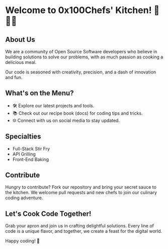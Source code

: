 # Welcome to 0x100Chefs' Kitchen! 🍳👨‍🍳

## About Us
We are a community of Open Source Software developers who believe in building solutions to solve our problems, with as much passion as cooking a delicious meal.

Our code is seasoned with creativity, precision, and a dash of innovation and fun.

## What's on the Menu?
- 🛠️ Explore our latest projects and tools.
- 📚 Check out our recipe book (docs) for coding tips and tricks.
- 🌐 Connect with us on social media to stay updated.

## Specialties
- Full-Stack Stir Fry
- API Grilling
- Front-End Baking

## Contribute
Hungry to contribute? Fork our repository and bring your secret sauce to the kitchen. We welcome pull requests and new chefs to join our culinary coding adventure.

## Let's Cook Code Together!
Grab your apron and join us in crafting delightful solutions. Every line of code is a unique flavor, and together, we create a feast for the digital world.

Happy coding! 🚀

